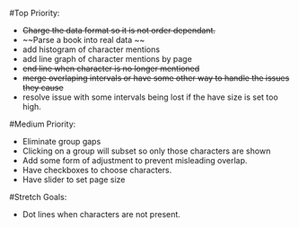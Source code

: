 

#Top Priority:
- ~~Charge the data format so it is not order dependant.~~
- ~~Parse a book into real data ~~
- add histogram of character mentions
- add line graph of character mentions by page
- ~~end line when character is no longer mentioned~~
- ~~merge overlaping intervals or have some other way to handle the issues they cause~~
- resolve issue with some intervals being lost if the have size is set too high.

#Medium Priority:
- Eliminate group gaps
- Clicking on a group will subset so only those characters are shown
- Add some form of adjustment to prevent misleading overlap.
- Have checkboxes to choose characters.
- Have slider to set page size

#Stretch Goals:
- Dot lines when characters are not present.
